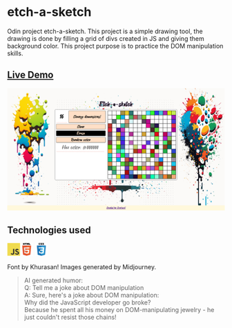 # etch-a-sketch
Odin project etch-a-sketch. This project is a simple drawing tool, the drawing is done by filling a grid of divs created in JS and giving them background color. This project purpose is to practice the DOM manipulation skills.
## [Live Demo](https://confucii.github.io/etch-a-sketch//)

![Website layout image](https://raw.githubusercontent.com/Confucii/confucii/main/images/etch_a_sketch.png)

## Technologies used

<img src="https://raw.githubusercontent.com/devicons/devicon/master/icons/javascript/javascript-original.svg" alt="javascript" width="30" height="30"/><img src="https://raw.githubusercontent.com/devicons/devicon/master/icons/html5/html5-original-wordmark.svg" alt="html5" width="30" height="30"/> <img src="https://raw.githubusercontent.com/devicons/devicon/master/icons/css3/css3-original-wordmark.svg" alt="css3" width="30" height="30"/>

Font by Khurasan!
Images generated by Midjourney.

> AI generated humor: <br>
> Q: Tell me a joke about DOM manipulation <br>
> A: Sure, here's a joke about DOM manipulation: <br>
>    Why did the JavaScript developer go broke? <br>
>    Because he spent all his money on DOM-manipulating jewelry - he just couldn't resist those chains! <br>